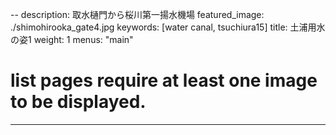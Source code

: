 --
description: 取水樋門から桜川第一揚水機場
featured_image: ./shimohirooka_gate4.jpg
keywords: [water canal, tsuchiura15]
title: 土浦用水の姿1
weight: 1
menus: "main"
# list pages require at least one image to be displayed.
---
